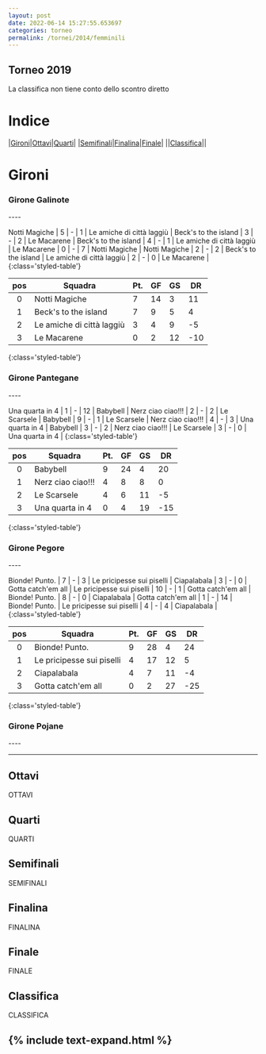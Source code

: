 ```yaml
---
layout: post
date: 2022-06-14 15:27:55.653697
categories: torneo
permalink: /tornei/2014/femminili
---
```

<link rel="stylesheet" href="../../assets/style.css">

## Torneo 2019 ##
La classifica non tiene conto dello scontro diretto

# Indice #

|<a href="#gironi">Gironi</a>|<a href="#ottavi">Ottavi</a>|<a href="#quarti">Quarti</a>|
|<a href="#semifinali">Semifinali</a>|<a href="#finalina">Finalina</a>|<a href="#finale">Finale</a>|
||<a href="#classifica">Classifica</a>||

# Gironi #

<h3>Girone Galinote</h3>
----



Notti Magiche | 5 | - | 1 | Le amiche di città laggiù |
Beck's to the island | 3 | - | 2 | Le Macarene |
Beck's to the island | 4 | - | 1 | Le amiche di città laggiù |
Le Macarene | 0 | - | 7 | Notti Magiche |
Notti Magiche | 2 | - | 2 | Beck's to the island |
Le amiche di città laggiù | 2 | - | 0 | Le Macarene |
{:class='styled-table'}

|**pos**|**Squadra**|**Pt.**|**GF**|**GS**|**DR**|
|:-----:|-----------|-------|------|------|------|
0| Notti Magiche | 7 | 14 | 3 | 11 |
1| Beck's to the island | 7 | 9 | 5 | 4 |
2| Le amiche di città laggiù | 3 | 4 | 9 | -5 |
3| Le Macarene | 0 | 2 | 12 | -10 |
{:class='styled-table'}

<h3>Girone Pantegane</h3>
----



Una quarta in 4 | 1 | - | 12 | Babybell |
Nerz ciao ciao!!! | 2 | - | 2 | Le Scarsele |
Babybell | 9 | - | 1 | Le Scarsele |
Nerz ciao ciao!!! | 4 | - | 3 | Una quarta in 4 |
Babybell | 3 | - | 2 | Nerz ciao ciao!!! |
Le Scarsele | 3 | - | 0 | Una quarta in 4 |
{:class='styled-table'}

|**pos**|**Squadra**|**Pt.**|**GF**|**GS**|**DR**|
|:-----:|-----------|-------|------|------|------|
0| Babybell | 9 | 24 | 4 | 20 |
1| Nerz ciao ciao!!! | 4 | 8 | 8 | 0 |
2| Le Scarsele | 4 | 6 | 11 | -5 |
3| Una quarta in 4 | 0 | 4 | 19 | -15 |
{:class='styled-table'}

<h3>Girone Pegore</h3>
----



Bionde! Punto. | 7 | - | 3 | Le pricipesse sui piselli |
Ciapalabala | 3 | - | 0 | Gotta catch'em all |
Le pricipesse sui piselli | 10 | - | 1 | Gotta catch'em all |
Bionde! Punto. | 8 | - | 0 | Ciapalabala |
Gotta catch'em all | 1 | - | 14 | Bionde! Punto. |
Le pricipesse sui piselli | 4 | - | 4 | Ciapalabala |
{:class='styled-table'}

|**pos**|**Squadra**|**Pt.**|**GF**|**GS**|**DR**|
|:-----:|-----------|-------|------|------|------|
0| Bionde! Punto. | 9 | 28 | 4 | 24 |
1| Le pricipesse sui piselli | 4 | 17 | 12 | 5 |
2| Ciapalabala | 4 | 7 | 11 | -4 |
3| Gotta catch'em all | 0 | 2 | 27 | -25 |
{:class='styled-table'}

<h3>Girone Pojane</h3>
----








----
## Ottavi ##

OTTAVI

## Quarti ##

QUARTI

## Semifinali ##

SEMIFINALI

## Finalina ##

FINALINA

## Finale ##

FINALE

## Classifica ##

CLASSIFICA

{% include text-expand.html %}
---